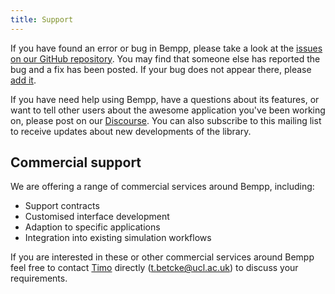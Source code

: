 ```yaml
---
title: Support
---
```


If you have found an error or bug in Bempp, please take a look at the [issues on our GitHub repository](https://github.com/bempp/bempp-cl/issues).
You may find that someone else has reported the bug and a fix has been posted.
If your bug does not appear there, please [add it](https://github.com/bempp/bempp-cl/issues/new).

If you have need help using Bempp, have a questions about its features, or want to tell other users about the awesome application you've been working on,
please post on our [Discourse](https://bempp.discourse.group).
You can also subscribe to this mailing list to receive updates about new developments of the library.

## Commercial support
We are offering a range of commercial services around Bempp, including:

+ Support contracts
+ Customised interface development
+ Adaption to specific applications
+ Integration into existing simulation workflows

If you are interested in these or other commercial services around Bempp feel free to contact [Timo](team.md) directly ([t.betcke@ucl.ac.uk](mailto:t.betcke@ucl.ac.uk)) to discuss your requirements.
